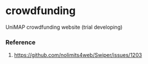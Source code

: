 # crowdfunding
UniMAP crowdfunding website (trial developing)


### Reference

1. https://github.com/nolimits4web/Swiper/issues/1203
